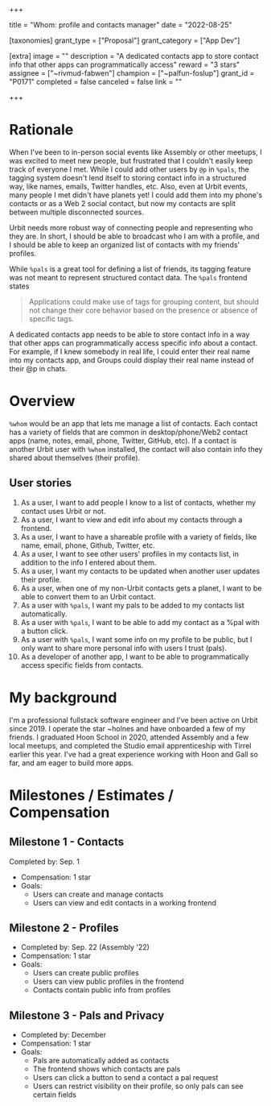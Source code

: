+++

title = "Whom: profile and contacts manager"
date = "2022-08-25"

[taxonomies]
grant_type = ["Proposal"]
grant_category = ["App Dev"]

[extra]
image = ""
description = "A dedicated contacts app to store contact info that other apps can programmatically access"
reward = "3 stars"
assignee = ["~rivmud-fabwen"]
champion = ["~palfun-foslup"]
grant_id = "P0171"
completed = false
canceled = false
link = ""

+++

# Rationale
When I've been to in-person social events like Assembly or other meetups, I was excited to meet new people, but frustrated that I couldn't easily keep track of everyone I met. While I could add other users by `@p` in `%pals`, the tagging system doesn't lend itself to storing contact info in a structured way, like names, emails, Twitter handles, etc. Also, even at Urbit events, many people I met didn't have planets yet! I could add them into my phone's contacts or as a Web 2 social contact, but now my contacts are split between multiple disconnected sources.

Urbit needs more robust way of connecting people and representing who they are. In short, I should be able to broadcast who I am with a profile, and I should be able to keep an organized list of contacts with my friends' profiles.

While `%pals` is a great tool for defining a list of friends, its tagging feature was not meant to represent structured contact data. The `%pals` frontend states
> Applications could make use of tags for grouping content, but should not change their core behavior based on the presence or absence of specific tags.

A dedicated contacts app needs to be able to store contact info in a way that other apps can programmatically access specific info about a contact. For example, if I knew somebody in real life, I could enter their real name into my contacts app, and Groups could display their real name instead of their @p in chats.
# Overview
`%whom` would be an app that lets me manage a list of contacts.
Each contact has a variety of fields that are common in desktop/phone/Web2 contact apps (name, notes, email, phone, Twitter, GitHub, etc).
If a contact is another Urbit user with `%whom` installed, the contact will also contain info they shared about themselves (their profile).
## User stories
1. As a user, I want to add people I know to a list of contacts, whether my contact uses Urbit or not.
2. As a user, I want to view and edit info about my contacts through a frontend.
3. As a user, I want to have a shareable profile with a variety of fields, like name, email, phone, Github, Twitter, etc.
4. As a user, I want to see other users' profiles in my contacts list, in addition to the info I entered about them.
5. As a user, I want my contacts to be updated when another user updates their profile.
6. As a user, when one of my non-Urbit contacts gets a planet, I want to be able to convert them to an Urbit contact.
7. As a user with `%pals`, I want my pals to be added to my contacts list automatically.
8. As a user with `%pals`, I want to be able to add my contact as a %pal with a button click.
9. As a user with `%pals`, I want some info on my profile to be public, but I only want to share more personal info with users I trust (pals).
10. As a developer of another app, I want to be able to programmatically access specific fields from contacts.
# My background
I'm a professional fullstack software engineer and I've been active on Urbit since 2019. I operate the star ~holnes and have onboarded a few of my friends. I graduated Hoon School in 2020, attended Assembly and a few local meetups, and completed the Studio email apprenticeship with Tirrel earlier this year. I've had a great experience working with Hoon and Gall so far, and am eager to build more apps.
# Milestones / Estimates / Compensation
## Milestone 1 - Contacts
Completed by: Sep. 1
- Compensation: 1 star
- Goals:
    - Users can create and manage contacts
    - Users can view and edit contacts in a working frontend
## Milestone 2 - Profiles
- Completed by: Sep. 22 (Assembly '22)
- Compensation: 1 star
- Goals:
    - Users can create public profiles
    - Users can view public profiles in the frontend
    - Contacts contain public info from profiles
## Milestone 3 - Pals and Privacy
- Completed by: December
- Compensation: 1 star
- Goals:
    - Pals are automatically added as contacts
    - The frontend shows which contacts are pals
    - Users can click a button to send a contact a pal request
    - Users can restrict visibility on their profile, so only pals can see certain fields
